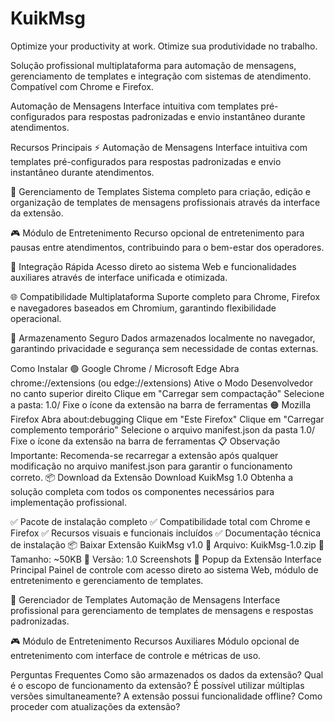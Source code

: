 # KuikMsg
Optimize your productivity at work.
Otimize sua produtividade no trabalho.

Solução profissional multiplataforma para automação de mensagens, gerenciamento de templates e integração com sistemas de atendimento. Compatível com Chrome e Firefox.

Automação de Mensagens
Interface intuitiva com templates pré-configurados para respostas padronizadas e envio instantâneo durante atendimentos.

Recursos Principais
⚡
Automação de Mensagens
Interface intuitiva com templates pré-configurados para respostas padronizadas e envio instantâneo durante atendimentos.

📝
Gerenciamento de Templates
Sistema completo para criação, edição e organização de templates de mensagens profissionais através da interface da extensão.

🎮
Módulo de Entretenimento
Recurso opcional de entretenimento para pausas entre atendimentos, contribuindo para o bem-estar dos operadores.

🚀
Integração Rápida
Acesso direto ao sistema Web e funcionalidades auxiliares através de interface unificada e otimizada.

🌐
Compatibilidade Multiplataforma
Suporte completo para Chrome, Firefox e navegadores baseados em Chromium, garantindo flexibilidade operacional.

💾
Armazenamento Seguro
Dados armazenados localmente no navegador, garantindo privacidade e segurança sem necessidade de contas externas.

Como Instalar
🟢 Google Chrome / Microsoft Edge
Abra chrome://extensions (ou edge://extensions)
Ative o Modo Desenvolvedor no canto superior direito
Clique em "Carregar sem compactação"
Selecione a pasta: 1.0/
Fixe o ícone da extensão na barra de ferramentas
🟠 Mozilla Firefox
Abra about:debugging
Clique em "Este Firefox"
Clique em "Carregar complemento temporário"
Selecione o arquivo manifest.json da pasta 1.0/
Fixe o ícone da extensão na barra de ferramentas
📋 Observação Importante: Recomenda-se recarregar a extensão após qualquer modificação no arquivo manifest.json para garantir o funcionamento correto.
📦 Download da Extensão
Download KuikMsg 1.0
Obtenha a solução completa com todos os componentes necessários para implementação profissional.

✅ Pacote de instalação completo
✅ Compatibilidade total com Chrome e Firefox
✅ Recursos visuais e funcionais incluídos
✅ Documentação técnica de instalação
📦
Baixar Extensão
KuikMsg v1.0
📁 Arquivo: KuikMsg-1.0.zip
📏 Tamanho: ~50KB
🔄 Versão: 1.0
Screenshots
📱
Popup da Extensão
Interface Principal
Painel de controle com acesso direto ao sistema Web, módulo de entretenimento e gerenciamento de templates.

💬
Gerenciador de Templates
Automação de Mensagens
Interface profissional para gerenciamento de templates de mensagens e respostas padronizadas.

🎮
Módulo de Entretenimento
Recursos Auxiliares
Módulo opcional de entretenimento com interface de controle e métricas de uso.

Perguntas Frequentes
Como são armazenados os dados da extensão?
Qual é o escopo de funcionamento da extensão?
É possível utilizar múltiplas versões simultaneamente?
A extensão possui funcionalidade offline?
Como proceder com atualizações da extensão?
